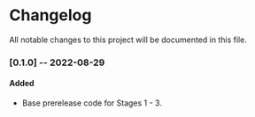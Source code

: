 # Changelog
All notable changes to this project will be documented in this file.

### [0.1.0] -- 2022-08-29
#### Added
- Base prerelease code for Stages 1 - 3.